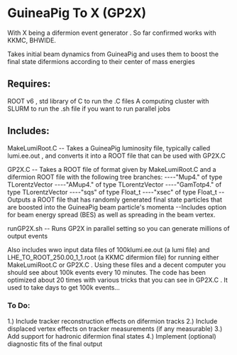 # GuineaPig To X (GP2X)
With X being a difermion event generator . So far confirmed works with KKMC, BHWIDE. 

Takes initial beam dynamics from GuineaPig and uses them to boost the final state difermions according to their center of mass energies

## Requires: 

ROOT v6 , std library of C to run the .C files
A computing cluster with SLURM to run the .sh file if you want to run parallel jobs

## Includes:

MakeLumiRoot.C
-- Takes a GuineaPig luminosity file, typically called lumi.ee.out , and converts it into a ROOT file that can be used with GP2X.C

GP2X.C
-- Takes a ROOT file of format given by MakeLumiRoot.C and a difermion ROOT file with the following tree branches:
----"Mup4." of type TLorentzVector
----"AMup4." of type TLorentzVector
----"GamTotp4." of type TLorentzVector
----"sqs" of type Float_t
----"xsec" of type Float_t
--Outputs a ROOT file that has randomly generated final state particles that are boosted into the GuineaPig beam particle's momenta 
--Includes option for beam energy spread (BES) as well as spreading in the beam vertex.

runGP2X.sh
-- Runs GP2X in parallel setting so you can generate millions of output events

Also includes wwo input data files of 100klumi.ee.out (a lumi file) and LHE_TO_ROOT_250.00_1_1.root (a KKMC difermion file) for running either MakeLumiRoot.C or GP2X.C . Using these files and a decent computer you should see about 100k events every 10 minutes. The code has been optimized about 20 times with various tricks that you can see in GP2X.C . It used to take days to get 100k events...


### To Do:
1.) Include tracker reconstruction effects on difermion tracks
2.) Include displaced vertex effects on tracker measurements (if any measurable)
3.) Add support for hadronic difermion final states 
4.) Implement (optional) diagnostic fits of the final output
